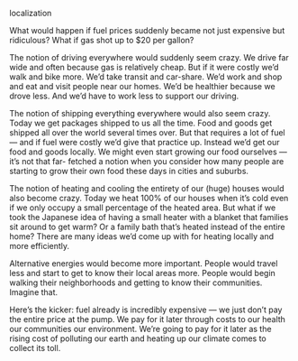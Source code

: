 localization

What would happen if fuel prices suddenly became not just expensive but
ridiculous? What if gas shot up to $20 per gallon?

The notion of driving everywhere would suddenly seem crazy. We drive far wide
and often because gas is relatively cheap. But if it were costly we’d walk and
bike more. We’d take transit and car-share. We’d work and shop and eat and
visit people near our homes. We’d be healthier because we drove less. And we’d
have to work less to support our driving.

The notion of shipping everything everywhere would also seem crazy. Today we
get packages shipped to us all the time. Food and goods get shipped all over
the world several times over. But that requires a lot of fuel — and if fuel
were costly we’d give that practice up. Instead we’d get our food and goods
locally. We might even start growing our food ourselves — it’s not that far-
fetched a notion when you consider how many people are starting to grow their
own food these days in cities and suburbs.

The notion of heating and cooling the entirety of our (huge) houses would also
become crazy. Today we heat 100% of our houses when it’s cold even if we only
occupy a small percentage of the heated area. But what if we took the Japanese
idea of having a small heater with a blanket that families sit around to get
warm? Or a family bath that’s heated instead of the entire home? There are many
ideas we’d come up with for heating locally and more efficiently.

Alternative energies would become more important. People would travel less and
start to get to know their local areas more. People would begin walking their
neighborhoods and getting to know their communities. Imagine that.

Here’s the kicker: fuel already is incredibly expensive — we just don’t pay the
entire price at the pump. We pay for it later through costs to our health our
communities our environment. We’re going to pay for it later as the rising cost
of polluting our earth and heating up our climate comes to collect its toll.
